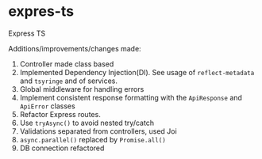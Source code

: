 # expres-ts
Express TS

Additions/improvements/changes made:
1. Controller made class based
2. Implemented Dependency Injection(DI). See usage of `reflect-metadata` and `tsyringe` and of services.
3. Global middleware for handling errors
4. Implement consistent response formatting with the `ApiResponse` and `ApiError` classes
5. Refactor Express routes.
6. Use `tryAsync()` to avoid nested try/catch
7. Validations separated from controllers, used Joi
8. `async.parallel()` replaced by `Promise.all()`
9. DB connection refactored